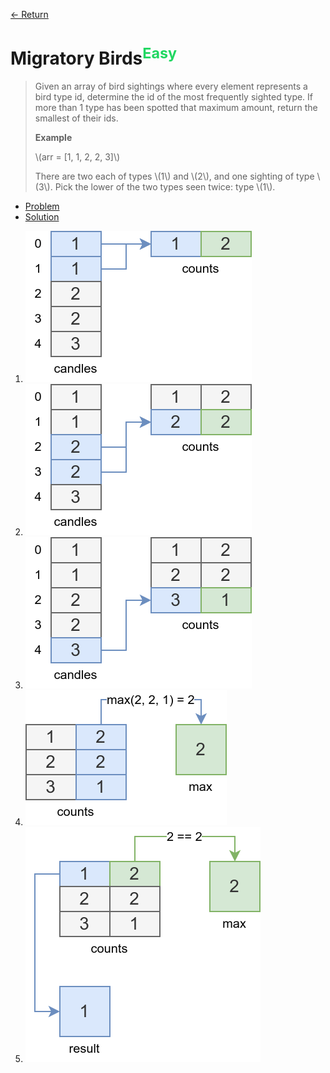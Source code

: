 [&larr; Return](https://hanggrian.github.io/grind-hackerrank/)

# Migratory Birds<sup style="color: rgb(32, 215, 97);">Easy</sup>

> Given an array of bird sightings where every element represents a bird type
  id, determine the id of the most frequently sighted type. If more than 1 type
  has been spotted that maximum amount, return the smallest of their ids.
>
> **Example**
>
> \\(arr = [1, 1, 2, 2, 3]\\)
>
> There are two each of types \\(1\\) and \\(2\\), and one sighting of type
  \\(3\\). Pick the lower of the two types seen twice: type \\(1\\).

- [Problem](https://www.hackerrank.com/challenges/migratory-birds/)
- [Solution](https://github.com/hanggrian/grind-hackerrank/blob/main/algorithms/src/main/java/algo/MigratoryBirds.java)

1.  ![](https://github.com/hanggrian/grind-hackerrank/raw/assets/algorithms/algo/migratory-birds1.svg)
1.  ![](https://github.com/hanggrian/grind-hackerrank/raw/assets/algorithms/algo/migratory-birds2.svg)
1.  ![](https://github.com/hanggrian/grind-hackerrank/raw/assets/algorithms/algo/migratory-birds3.svg)
1.  ![](https://github.com/hanggrian/grind-hackerrank/raw/assets/algorithms/algo/migratory-birds4.svg)
1.  ![](https://github.com/hanggrian/grind-hackerrank/raw/assets/algorithms/algo/migratory-birds5.svg)

